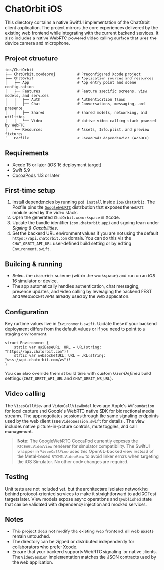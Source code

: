 # ChatOrbit iOS

This directory contains a native SwiftUI implementation of the ChatOrbit client application. The project mirrors the core experiences delivered by the existing web frontend while integrating with the current backend services. It also includes a native WebRTC powered video calling surface that uses the device camera and microphone.

## Project structure

```
ios/ChatOrbit
├── ChatOrbit.xcodeproj          # Preconfigured Xcode project
├── ChatOrbit                    # Application sources and resources
│   ├── App                      # App entry point and scene configuration
│   ├── Features                 # Feature specific screens, view models, and services
│   │   ├── Auth                 # Authentication flows
│   │   ├── Chat                 # Conversations, messaging, and presence
│   │   ├── Shared               # Shared models, networking, and utilities
│   │   └── Video                # Native video calling stack powered by WebRTC
│   └── Resources                # Assets, Info.plist, and preview fixtures
└── Podfile                      # CocoaPods dependencies (WebRTC)
```

## Requirements

- Xcode 15 or later (iOS 16 deployment target)
- Swift 5.9
- [CocoaPods](https://cocoapods.org) 1.13 or later

## First-time setup

1. Install dependencies by running `pod install` inside `ios/ChatOrbit`. The Podfile pins the [`GoogleWebRTC`](https://github.com/google/ios-webrtc) distribution that exposes the `WebRTC` module used by the video stack.
2. Open the generated `ChatOrbit.xcworkspace` in Xcode.
3. Update the bundle identifier (`com.chatorbit.app`) and signing team under *Signing & Capabilities*.
4. Set the backend URL environment values if you are not using the default `https://api.chatorbit.com` domain. You can do this via the `CHAT_ORBIT_API_URL` user-defined build setting or by editing `Environment.swift`.

## Building & running

- Select the `ChatOrbit` scheme (within the workspace) and run on an iOS 16 simulator or device.
- The app automatically handles authentication, chat messaging, presence updates, and video calling by leveraging the backend REST and WebSocket APIs already used by the web application.

## Configuration

Key runtime values live in `Environment.swift`. Update these if your backend deployment differs from the default values or if you need to point to a staging environment.

```
struct Environment {
    static var apiBaseURL: URL = URL(string: "https://api.chatorbit.com")!
    static var websocketURL: URL = URL(string: "wss://api.chatorbit.com/ws")!
}
```

You can also override them at build time with custom *User-Defined* build settings (`CHAT_ORBIT_API_URL` and `CHAT_ORBIT_WS_URL`).

## Video calling

The `VideoCallView` and `VideoCallViewModel` leverage Apple's `AVFoundation` for local capture and Google's WebRTC native SDK for bidirectional media streams. The app negotiates sessions through the same signaling endpoints used by the web client (see `VideoSession.swift` for details). The view includes native picture-in-picture controls, mute toggles, and call management.

> **Note:** The GoogleWebRTC CocoaPod currently exposes the `RTCEAGLVideoView` renderer for simulator compatibility. The SwiftUI wrapper in `VideoCallView` uses this OpenGL-backed view instead of the Metal-based `RTCMTLVideoView` to avoid linker errors when targeting the iOS Simulator. No other code changes are required.

## Testing

Unit tests are not included yet, but the architecture isolates networking behind protocol-oriented services to make it straightforward to add XCTest targets later. View models expose async operations and `@Published` state that can be validated with dependency injection and mocked services.

## Notes

- This project does not modify the existing web frontend; all web assets remain untouched.
- The directory can be zipped or distributed independently for collaborators who prefer Xcode.
- Ensure that your backend supports WebRTC signaling for native clients. The `VideoSession` implementation matches the JSON contracts used by the web application.

